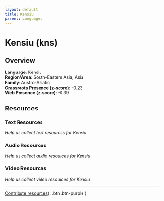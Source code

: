 ```yaml
---
layout: default
title: Kensiu
parent: Languages
---
```


# Kensiu (kns)

## Overview

**Language**: Kensiu  
**Region/Area**: South-Eastern Asia, Asia  
**Family**: Austro-Asiatic  
**Grassroots Presence (z-score)**: -0.23  
**Web Presence (z-score)**: -0.39  

## Resources

### Text Resources
*Help us collect text resources for Kensiu*

### Audio Resources
*Help us collect audio resources for Kensiu*

### Video Resources
*Help us collect video resources for Kensiu*

---

[Contribute resources](https://forms.office.com/e/1SfLJx3u1r){: .btn .btn-purple }
